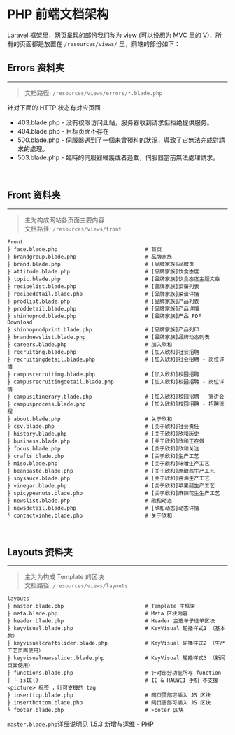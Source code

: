 # PHP 前端文档架构

Laravel 框架里，网页呈现的部份我们称为 view \(可以设想为 MVC 里的 V\)，所有的页面都是放置在 `/resources/views/` 里，前端的部份如下：
<br/>


## Errors 资料夹

---

> 文档路径: `/resources/views/errors/*.blade.php`

针对下面的 HTTP 状态有对应页面

* 403.blade.php - 没有权限访问此站，服务器收到请求但拒绝提供服务。
* 404.blade.php - 目标页面不存在
* 500.blade.php - 伺服器遇到了一個未曾預料的狀況，導致了它無法完成對請求的處理。
* 503.blade.php - 臨時的伺服器維護或者過載，伺服器當前無法處理請求。

<br/>


## Front 资料夹

---

> 主为构成网站各页面主要内容  
> 文档路径: `/resources/views/front`

```
Front
├ face.blade.php                            # 首页
├ brandgroup.blade.php                      # 品牌家族
├ brand.blade.php                           # [品牌家族]品牌页
├ attitude.blade.php                        # [品牌家族]饮食态度
├ topic.blade.php                           # [品牌家族]饮食态度主题文章    
├ recipelist.blade.php                      # [品牌家族]菜谱列表
├ recipedetail.blade.php                    # [品牌家族]菜谱详情            
├ prodlist.blade.php                        # [品牌家族]产品列表
├ proddetail.blade.php                      # [品牌家族]产品详情
├ shinhoprod.blade.php                      # [品牌家族]产品 PDF Download
├ shinhoprodprint.blade.php                 # [品牌家族]产品列印
├ brandnewslist.blade.php                   # [品牌家族]品牌动态列表
├ careers.blade.php                         # 加入欣和
├ recruiting.blade.php                      # [加入欣和]社会招聘
├ recruitingdetail.blade.php                # [加入欣和]社会招聘 - 岗位详情
├ campusrecruiting.blade.php                # [加入欣和]校园招聘
├ campusrecruitingdetail.blade.php          # [加入欣和]校园招聘 - 岗位详情
├ campusitinerary.blade.php                 # [加入欣和]校园招聘 - 宣讲会
├ campusprocess.blade.php                   # [加入欣和]校园招聘 - 招聘流程
├ about.blade.php                           # 关于欣和
├ csv.blade.php                             # [关于欣和]社会责任
├ history.blade.php                         # [关于欣和]欣和历史
├ business.blade.php                        # [关于欣和]欣和正在做
├ focus.blade.php                           # [关于欣和]欣和关注
├ crafts.blade.php                          # [关于欣和]生产工艺
├ miso.blade.php                            # [关于欣和]味噌生产工艺
├ beanpaste.blade.php                       # [关于欣和]原酿酱生产工艺
├ soysauce.blade.php                        # [关于欣和]酱油生产工艺
├ vinegar.blade.php                         # [关于欣和]苹果醋生产工艺 
├ spicypeanuts.blade.php                    # [关于欣和]麻辣花生生产工艺
├ newslist.blade.php                        # 欣和动态
├ newsdetail.blade.php                      # [欣和动态]动态详情
└ contactxinhe.blade.php                    # 关于欣和
```
<br/>


## Layouts 资料夹

---

> 主为为构成 Template 的区块  
> 文档路径: `/resources/views/layouts`

```
layouts
├ master.blade.php                          # Template 主框架
├ meta.blade.php                            # Meta 区块内容
├ header.blade.php                          # Header 主选单子选单区块
├ keyvisual.blade.php                       # KeyVisual 轮播样式1 （基本款）
├ keyvisualcraftslider.blade.php            # KeyVisual 轮播样式2 （生产工艺页面使用）
├ keyvisualnewsslider.blade.php             # KeyVisual 轮播样式3 （新闻页面使用）
├ functions.blade.php                       # 针对部分功能所写 function 
│ └ isIE()                                  # IE & HAUWEI 手机 不支援 <picture> 标签 ，吐可支援的 tag
├ inserttop.blade.php                       # 网页顶部可插入 JS 区块
├ insertbottom.blade.php                    # 网页底部可插入 JS 区块
└ footer.blade.php                          # Footer 区块
```

`master.blade.php`详细说明见 [1.5.3 新增与运维 - PHP](/maintain/maintain-php.md)